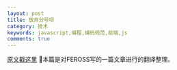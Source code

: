 ```yaml
---
layout: post
title: 放弃分号呗
category: 技术
keywords: javascript,编程,编码规范,前端,js
comments: true
---
```


[原文戳这里](https://feross.org/never-use-semicolons/)
本篇是对FEROSS写的一篇文章进行的翻译整理。

##